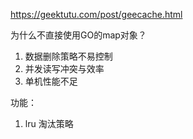 https://geektutu.com/post/geecache.html

为什么不直接使用GO的map对象？
1. 数据删除策略不易控制
2. 并发读写冲突与效率
3. 单机性能不足


功能：

1. lru 淘汰策略

